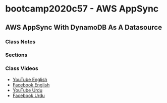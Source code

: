 # bootcamp2020c57 - AWS AppSync

## AWS AppSync With DynamoDB As A Datasource

### Class Notes

### Sections

### Class Videos

- [YouTube English](https://www.youtube.com/watch?v=DkMpDT-gsMk)
- [Facebook English](https://www.facebook.com/zeeshanhanif/videos/10225337767976064)
- [YouTube Urdu](https://www.youtube.com/watch?v=lpKaoZ4yAiE&ab_channel=PanacloudServerlessSaaSTraininginUrdu)
- [Facebook Urdu](https://www.facebook.com/zeeshanhanif/videos/10225347091729152)
